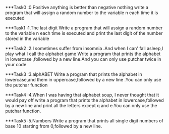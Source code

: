 ***Task0 :0.Positive anything is better than negative nothing
    write a program that will assign a random number to the variable n each time it is executed

***Task1 :1.The last digit
     Write a program that will assign a random number to the variable n each time is executed and print the last digit of the number stored in the variable 

***Task2 :2.I sometimes suffer from insomnia .And when I can' fall asleep,I play what I call the alphabet game
    Write a program that prints the alphabet in lowercase ,followed by a new line.And you can only use putchar twice in your code

***Task3 :3.alphABET
     Write a program that prints the alphabet in lowercase,and them in uppercase,followed by a new line .You can only use the putchar function

***Task4 :4.When I was having that alphabet soup, I never thought that it would pay off
    write a program that prints the alphabet in lowercase,followed by a new line and print all the letters except q and e.You can only use the putchar function.

***Task5 :5.Numbers
   Write a program that prints all single digit numbers of base 10 starting from 0,followed by a new line.
